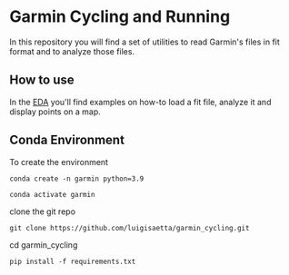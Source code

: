# Garmin Cycling and Running
In this repository you will find a set of utilities to read Garmin's files in fit format and to analyze those files.

## How to use
In the [EDA](./eda.ipynb) you'll find examples on how-to load a fit file, analyze it and display points on a map.
 
## Conda Environment
To create the environment

```
conda create -n garmin python=3.9
```
```
conda activate garmin
```
clone the git repo
```
git clone https://github.com/luigisaetta/garmin_cycling.git
```
cd garmin_cycling
```
pip install -f requirements.txt
```
